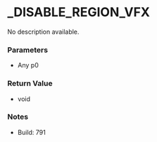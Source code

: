 # _DISABLE_REGION_VFX

No description available.

### Parameters
* Any p0

### Return Value
* void

### Notes
* Build: 791

